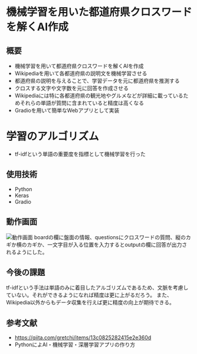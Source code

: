 # 機械学習を用いた都道府県クロスワードを解くAI作成

## 概要
* 機械学習を用いて都道府県クロスワードを解くAIを作成
* Wikipediaを用いて各都道府県の説明文を機械学習させる
* 都道府県の説明を与えることで、学習データを元に都道府県を推測する
* クロスする文字や文字数を元に回答を作成させる
* Wikipediaには特に各都道府県の観光地やグルメなどが詳細に載っているためそれらの単語が質問に含まれていると精度は高くなる
* Gradioを用いて簡単なWebアプリとして実装

# 学習のアルゴリズム
* tf-idfという単語の重要度を指標として機械学習を行った

## 使用技術
* Python
* Keras
* Gradio

## 動作画面
![動作画面](https://github.com/Ryosuke0425/prefecture_crossword/assets/168053509/998a745c-adf2-4602-9d79-4eaa2f3b6410)
boardの欄に盤面の情報、questionsにクロスワードの質問、縦のカギか横のカギか、一文字目が入る位置を入力するとoutputの欄に回答が出力されるようにした。


## 今後の課題
tf-idfという手法は単語のみに着目したアルゴリズムであるため、文脈を考慮していない。それができるようになれば精度は更に上がるだろう。
また、Wikipedia以外からもデータ収集を行えば更に精度の向上が期待できる。

## 参考文献
* https://qiita.com/gretchi/items/13c0825282415e2e360d
* PythonによAI・機械学習・深層学習アプリの作り方
